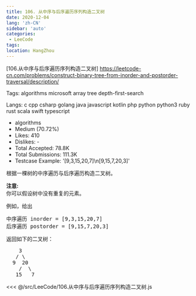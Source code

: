 ```yaml
---
title: 106. 从中序与后序遍历序列构造二叉树  
date: 2020-12-04
lang: 'zh-CN'
sidebar: 'auto'
categories:
 - LeeCode
tags: 
location: HangZhou
---
```


[106.从中序与后序遍历序列构造二叉树] https://leetcode-cn.com/problems/construct-binary-tree-from-inorder-and-postorder-traversal/description/

Tags:   algorithms   microsoft   array   tree   depth-first-search 

Langs:  c   cpp   csharp   golang   java   javascript   kotlin   php   python   python3   ruby   rust   scala   swift   typescript 

* algorithms
* Medium (70.72%)
* Likes:    410
* Dislikes: -
* Total Accepted:    78.8K
* Total Submissions: 111.3K
* Testcase Example:  '[9,3,15,20,7]\n[9,15,7,20,3]'

<p>根据一棵树的中序遍历与后序遍历构造二叉树。</p>

<p><strong>注意:</strong><br>
你可以假设树中没有重复的元素。</p>

<p>例如，给出</p>

<pre>中序遍历 inorder =&nbsp;[9,3,15,20,7]
后序遍历 postorder = [9,15,7,20,3]</pre>

<p>返回如下的二叉树：</p>

<pre>    3
   / \
  9  20
    /  \
   15   7
</pre>

<<< @/src/LeeCode/106.从中序与后序遍历序列构造二叉树.js